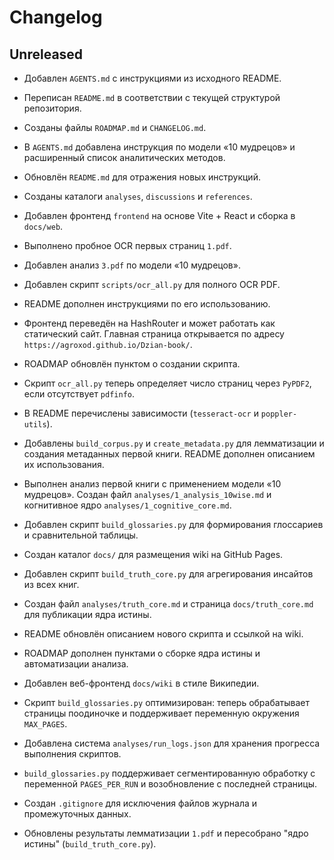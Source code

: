 # Changelog

## Unreleased

- Добавлен `AGENTS.md` с инструкциями из исходного README.
- Переписан `README.md` в соответствии с текущей структурой репозитория.
- Созданы файлы `ROADMAP.md` и `CHANGELOG.md`.
- В `AGENTS.md` добавлена инструкция по модели «10 мудрецов» и расширенный список аналитических методов.
- Обновлён `README.md` для отражения новых инструкций.
- Созданы каталоги `analyses`, `discussions` и `references`.
- Добавлен фронтенд `frontend` на основе Vite + React и сборка в `docs/web`.
- Выполнено пробное OCR первых страниц `1.pdf`.
- Добавлен анализ `3.pdf` по модели «10 мудрецов».
- Добавлен скрипт `scripts/ocr_all.py` для полного OCR PDF.
- README дополнен инструкциями по его использованию.
- Фронтенд переведён на HashRouter и может работать как статический сайт. Главная страница открывается по адресу `https://agroxod.github.io/Dzian-book/`.
- ROADMAP обновлён пунктом о создании скрипта.
- Скрипт `ocr_all.py` теперь определяет число страниц через `PyPDF2`, если
  отсутствует `pdfinfo`.
- В README перечислены зависимости (`tesseract-ocr` и `poppler-utils`).
- Добавлены `build_corpus.py` и `create_metadata.py` для лемматизации и создания
  метаданных первой книги. README дополнен описанием их использования.
- Выполнен анализ первой книги с применением модели «10 мудрецов». Создан файл `analyses/1_analysis_10wise.md` и когнитивное ядро `analyses/1_cognitive_core.md`.
- Добавлен скрипт `build_glossaries.py` для формирования глоссариев и сравнительной таблицы.
- Создан каталог `docs/` для размещения wiki на GitHub Pages.

- Добавлен скрипт `build_truth_core.py` для агрегирования инсайтов из всех книг.
- Создан файл `analyses/truth_core.md` и страница `docs/truth_core.md` для публикации ядра истины.
- README обновлён описанием нового скрипта и ссылкой на wiki.
- ROADMAP дополнен пунктами о сборке ядра истины и автоматизации анализа.
- Добавлен веб-фронтенд `docs/wiki` в стиле Википедии.
- Скрипт `build_glossaries.py` оптимизирован: теперь обрабатывает страницы поодиночке и поддерживает переменную окружения `MAX_PAGES`.
- Добавлена система `analyses/run_logs.json` для хранения прогресса выполнения скриптов.
- `build_glossaries.py` поддерживает сегментированную обработку с переменной `PAGES_PER_RUN` и возобновление с последней страницы.
- Создан `.gitignore` для исключения файлов журнала и промежуточных данных.
- Обновлены результаты лемматизации `1.pdf` и пересобрано "ядро истины" (`build_truth_core.py`).
